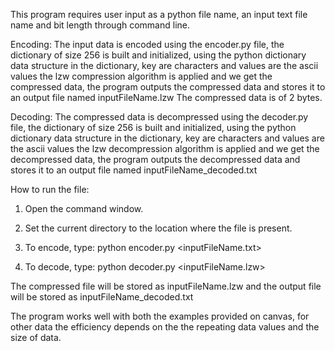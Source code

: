 This program requires user input as a python file name, 
an input text file name and bit length through command line.

Encoding:
The input data is encoded using the encoder.py file,
the dictionary of size 256 is built and initialized,
using the python dictionary data structure
in the dictionary, key are characters and values are the ascii values
the lzw compression algorithm is applied and we get the compressed data,
the program outputs the compressed data and stores it to an 
output file named inputFileName.lzw
The compressed data is of 2 bytes.

Decoding:
The compressed data is decompressed using the decoder.py file,
the dictionary of size 256 is built and initialized,
using the python dictionary data structure
in the dictionary, key are characters and values are the ascii values
the lzw decompression algorithm is applied and we get the decompressed data,
the program outputs the decompressed data and stores it to an 
output file named inputFileName_decoded.txt

How to run the file:
1. Open the command window.
2. Set the current directory to the location where the file is present.
3. To encode, type: 
	python encoder.py <inputFileName.txt> <number of Bits>

4. To decode, type:
	python decoder.py <inputFileName.lzw> <number of Bits>

The compressed file will be stored as inputFileName.lzw and the output 
file will be stored as inputFileName_decoded.txt

The program works well with both the examples provided on canvas, 
for other data the efficiency depends on the the repeating data values
and the size of data.

